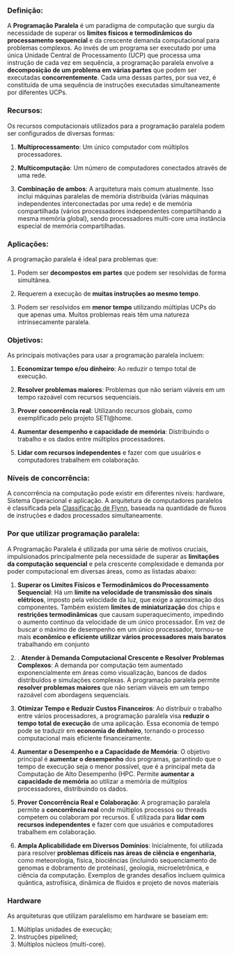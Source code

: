 ### Definição:

A **Programação Paralela** é um paradigma de computação que surgiu da necessidade de superar os **limites físicos e termodinâmicos do processamento sequencial** e da crescente demanda computacional para problemas complexos. Ao invés de um programa ser executado por uma única Unidade Central de Processamento (UCP) que processa uma instrução de cada vez em sequência, a programação paralela envolve a **decomposição de um problema em várias partes** que podem ser executadas **concorrentemente**. Cada uma dessas partes, por sua vez, é constituída de uma sequência de instruções executadas simultaneamente por diferentes UCPs.

### Recursos:

Os recursos computacionais utilizados para a programação paralela podem ser configurados de diversas formas:

1. **Multiprocessamento**: Um único computador com múltiplos processadores.

2. **Multicomputação**: Um número de computadores conectados através de uma rede.

3. **Combinação de ambos**: A arquitetura mais comum atualmente. Isso inclui máquinas paralelas de memória distribuída (várias máquinas independentes interconectadas por uma rede) e de memória compartilhada (vários processadores independentes compartilhando a mesma memória global), sendo processadores multi-core uma instância especial de memória compartilhadas.

### Aplicações:

A programação paralela é ideal para problemas que:

1. Podem ser **decompostos em partes** que podem ser resolvidas de forma simultânea.

2. Requerem a execução de **muitas instruções ao mesmo tempo**.

3. Podem ser resolvidos em **menor tempo** utilizando múltiplas UCPs do que apenas uma. Muitos problemas reais têm uma natureza intrinsecamente paralela.

### Objetivos:

As principais motivações para usar a programação paralela incluem:

1. **Economizar tempo e/ou dinheiro**: Ao reduzir o tempo total de execução.

2. **Resolver problemas maiores**: Problemas que não seriam viáveis em um tempo razoável com recursos sequenciais.

3. **Prover concorrência real**: Utilizando recursos globais, como exemplificado pelo projeto SETI@home.

4. **Aumentar desempenho e capacidade de memória**: Distribuindo o trabalho e os dados entre múltiplos processadores.

5. **Lidar com recursos independentes** e fazer com que usuários e computadores trabalhem em colaboração.

### Níveis de concorrência:

A concorrência na computação pode existir em diferentes níveis: hardware, Sistema Operacional e aplicação. A arquitetura de computadores paralelos é classificada pela [Classificação de Flynn](obsidian://open?vault=Obsidian&file=anotacoes_ti%2FPrograma%C3%A7%C3%A3o%2FMiscel%C3%A2nea%2FConceitos%2FClassifica%C3%A7%C3%A3o%20de%20Flynn), baseada na quantidade de fluxos de instruções e dados processados simultaneamente.

### Por que utilizar programação paralela:

A Programação Paralela é utilizada por uma série de motivos cruciais, impulsionados principalmente pela necessidade de superar as **limitações da computação sequencial** e pela crescente complexidade e demanda por poder computacional em diversas áreas, como as listadas abaixo:

1. **Superar os Limites Físicos e Termodinâmicos do Processamento Sequencial**: Há um **limite na velocidade de transmissão dos sinais elétricos**, imposto pela velocidade da luz, que exige a aproximação dos componentes. Também existem **limites de miniaturização** dos chips e **restrições termodinâmicas** que causam superaquecimento, impedindo o aumento contínuo da velocidade de um único processador. Em vez de buscar o máximo de desempenho em um único processador, tornou-se mais **econômico e eficiente utilizar vários processadores mais baratos** trabalhando em conjunto

2. . **Atender à Demanda Computacional Crescente e Resolver Problemas Complexos**: A demanda por computação tem aumentado exponencialmente em áreas como visualização, bancos de dados distribuídos e simulações complexas. A programação paralela permite **resolver problemas maiores** que não seriam viáveis em um tempo razoável com abordagens sequenciais.

3. **Otimizar Tempo e Reduzir Custos Financeiros**: Ao distribuir o trabalho entre vários processadores, a programação paralela visa **reduzir o tempo total de execução** de uma aplicação. Essa economia de tempo pode se traduzir em **economia de dinheiro**, tornando o processo computacional mais eficiente financeiramente.

4. **Aumentar o Desempenho e a Capacidade de Memória**: O objetivo principal é **aumentar o desempenho** dos programas, garantindo que o tempo de execução seja o menor possível, que é a principal meta da Computação de Alto Desempenho (HPC. Permite **aumentar a capacidade de memória** ao utilizar a memória de múltiplos processadores, distribuindo os dados.

5. **Prover Concorrência Real e Colaboração**: A programação paralela permite a **concorrência real** onde múltiplos processos ou threads competem ou colaboram por recursos. É utilizada para **lidar com recursos independentes** e fazer com que usuários e computadores trabalhem em colaboração.

6. **Ampla Aplicabilidade em Diversos Domínios**: Inicialmente, foi utilizada para resolver **problemas difíceis nas áreas de ciência e engenharia**, como meteorologia, física, biociências (incluindo sequenciamento de genomas e dobramento de proteínas), geologia, microeletrônica, e ciência da computação. Exemplos de grandes desafios incluem química quântica, astrofísica, dinâmica de fluidos e projeto de novos materiais

### Hardware

As arquiteturas que utilizam paralelismo em hardware se baseiam em:

1. Múltiplas unidades de execução;
2. Instruções pipelined;
3. Múltiplos núcleos (multi-core).



